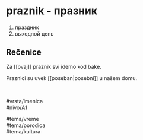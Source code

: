 # praznik - празник

1. праздник  
2. выходной день

## Rečenice

Za [[ovaj]] praznik svi idemo kod bake.

Praznici su uvek [[poseban|posebni]] u našem domu.

<br>

#vrsta/imenica  
#nivo/A1  

#tema/vreme  
#tema/porodica  
#tema/kultura  
